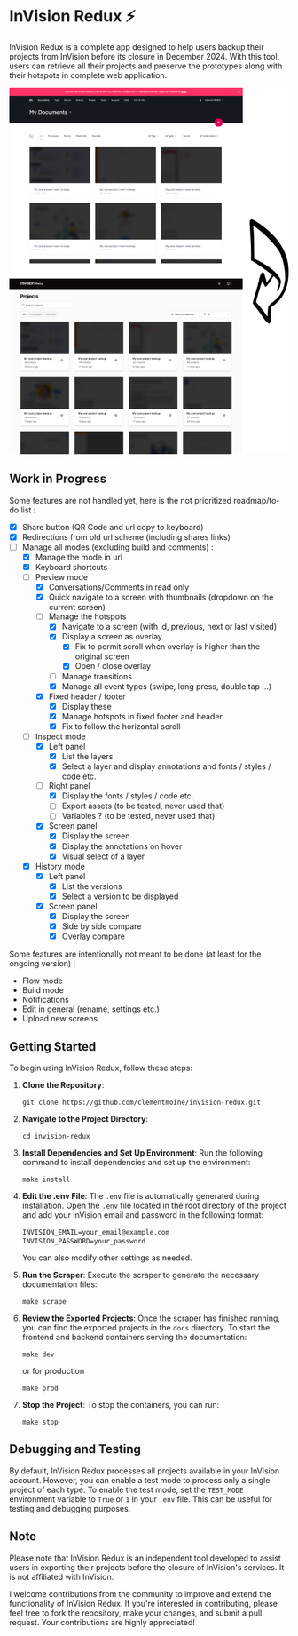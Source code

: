 # InVision Redux ⚡️

InVision Redux is a complete app designed to help users backup their projects from InVision before its closure in December 2024. With this tool, users can retrieve all their projects and preserve the prototypes along with their hotspots in complete web application.

![Migration from InVision to InVision Redux](./screenshot.png)

## Work in Progress

Some features are not handled yet, here is the not prioritized roadmap/to-do list :

- [x] Share button (QR Code and url copy to keyboard)
- [x] Redirections from old url scheme (including shares links)
- [ ] Manage all modes (excluding build and comments) :
  - [x] Manage the mode in url
  - [x] Keyboard shortcuts
  - [ ] Preview mode
    - [x] Conversations/Comments in read only
    - [x] Quick navigate to a screen with thumbnails (dropdown on the current screen)
    - [ ] Manage the hotspots
      - [x] Navigate to a screen (with id, previous, next or last visited)
      - [x] Display a screen as overlay
        - [x] Fix to permit scroll when overlay is higher than the original screen
        - [x] Open / close overlay
      - [ ] Manage transitions
      - [x] Manage all event types (swipe, long press, double tap ...)
    - [x] Fixed header / footer
      - [x] Display these
      - [x] Manage hotspots in fixed footer and header
      - [x] Fix to follow the horizontal scroll
  - [ ] Inspect mode
    - [x] Left panel
      - [x] List the layers
      - [x] Select a layer and display annotations and fonts / styles / code etc.
    - [ ] Right panel
      - [x] Display the fonts / styles / code etc.
      - [ ] Export assets (to be tested, never used that)
      - [ ] Variables ? (to be tested, never used that)
    - [x] Screen panel
      - [x] Display the screen
      - [x] Display the annotations on hover
      - [x] Visual select of a layer
  - [x] History mode
    - [x] Left panel
      - [x] List the versions
      - [x] Select a version to be displayed
    - [x] Screen panel
      - [x] Display the screen
      - [x] Side by side compare
      - [x] Overlay compare

Some features are intentionally not meant to be done (at least for the ongoing version) :

- Flow mode
- Build mode
- Notifications
- Edit in general (rename, settings etc.)
- Upload new screens

## Getting Started

To begin using InVision Redux, follow these steps:

1. **Clone the Repository**:

   ```
   git clone https://github.com/clementmoine/invision-redux.git
   ```

2. **Navigate to the Project Directory**:

   ```
   cd invision-redux
   ```

3. **Install Dependencies and Set Up Environment**:
   Run the following command to install dependencies and set up the environment:

   ```
   make install
   ```

4. **Edit the .env File**:
   The `.env` file is automatically generated during installation. Open the `.env` file located in the root directory of the project and add your InVision email and password in the following format:

   ```
   INVISION_EMAIL=your_email@example.com
   INVISION_PASSWORD=your_password
   ```

   You can also modify other settings as needed.

5. **Run the Scraper**:
   Execute the scraper to generate the necessary documentation files:

   ```
   make scrape
   ```

6. **Review the Exported Projects**:
   Once the scraper has finished running, you can find the exported projects in the `docs` directory. To start the frontend and backend containers serving the documentation:

   ```
   make dev
   ```

   or for production

   ```
   make prod
   ```

7. **Stop the Project**:
   To stop the containers, you can run:
   ```
   make stop
   ```

## Debugging and Testing

By default, InVision Redux processes all projects available in your InVision account. However, you can enable a test mode to process only a single project of each type. To enable the test mode, set the `TEST_MODE` environment variable to `True` or `1` in your `.env` file. This can be useful for testing and debugging purposes.

## Note

Please note that InVision Redux is an independent tool developed to assist users in exporting their projects before the closure of InVision's services. It is not affiliated with InVision.

I welcome contributions from the community to improve and extend the functionality of InVision Redux. If you're interested in contributing, please feel free to fork the repository, make your changes, and submit a pull request. Your contributions are highly appreciated!
